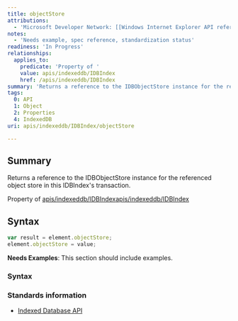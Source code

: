 ```yaml
---
title: objectStore
attributions:
  - 'Microsoft Developer Network: [[Windows Internet Explorer API reference](http://msdn.microsoft.com/en-us/library/ie/hh828809%28v=vs.85%29.aspx) Article]'
notes:
  - 'Needs example, spec reference, standardization status'
readiness: 'In Progress'
relationships:
  applies_to:
    predicate: 'Property of '
    value: apis/indexeddb/IDBIndex
    href: /apis/indexeddb/IDBIndex
summary: 'Returns a reference to the IDBObjectStore instance for the referenced object store in this IDBIndex''s transaction.'
tags:
  0: API
  1: Object
  2: Properties
  4: IndexedDB
uri: apis/indexeddb/IDBIndex/objectStore

---
```

## Summary

Returns a reference to the IDBObjectStore instance for the referenced object store in this IDBIndex's transaction.

Property of [apis/indexeddb/IDBIndex](/apis/indexeddb/IDBIndex)[apis/indexeddb/IDBIndex](/apis/indexeddb/IDBIndex)

## Syntax

``` js
var result = element.objectStore;
element.objectStore = value;
```

**Needs Examples**: This section should include examples.

### Syntax

### Standards information

-   [Indexed Database API](http://go.microsoft.com/fwlink/p/?LinkId=224519)
